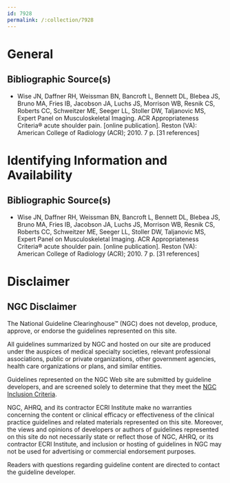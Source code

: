 ```yaml
---
id: 7928
permalink: /:collection/7928
---
```


# General

## Bibliographic Source(s)

- Wise JN, Daffner RH, Weissman BN, Bancroft L, Bennett DL, Blebea JS, Bruno MA, Fries IB, Jacobson JA, Luchs JS, Morrison WB, Resnik CS, Roberts CC, Schweitzer ME, Seeger LL, Stoller DW, Taljanovic MS, Expert Panel on Musculoskeletal Imaging. ACR Appropriateness Criteria® acute shoulder pain. [online publication]. Reston (VA): American College of Radiology (ACR); 2010. 7 p. [31 references]

# Identifying Information and Availability

## Bibliographic Source(s)

- Wise JN, Daffner RH, Weissman BN, Bancroft L, Bennett DL, Blebea JS, Bruno MA, Fries IB, Jacobson JA, Luchs JS, Morrison WB, Resnik CS, Roberts CC, Schweitzer ME, Seeger LL, Stoller DW, Taljanovic MS, Expert Panel on Musculoskeletal Imaging. ACR Appropriateness Criteria® acute shoulder pain. [online publication]. Reston (VA): American College of Radiology (ACR); 2010. 7 p. [31 references]

# Disclaimer

## NGC Disclaimer

The National Guideline Clearinghouse™ (NGC) does not develop, produce, approve, or endorse the guidelines represented on this site.

All guidelines summarized by NGC and hosted on our site are produced under the auspices of medical specialty societies, relevant professional associations, public or private organizations, other government agencies, health care organizations or plans, and similar entities.

Guidelines represented on the NGC Web site are submitted by guideline developers, and are screened solely to determine that they meet the [NGC Inclusion Criteria](/help-and-about/summaries/inclusion-criteria).

NGC, AHRQ, and its contractor ECRI Institute make no warranties concerning the content or clinical efficacy or effectiveness of the clinical practice guidelines and related materials represented on this site. Moreover, the views and opinions of developers or authors of guidelines represented on this site do not necessarily state or reflect those of NGC, AHRQ, or its contractor ECRI Institute, and inclusion or hosting of guidelines in NGC may not be used for advertising or commercial endorsement purposes.

Readers with questions regarding guideline content are directed to contact the guideline developer.

